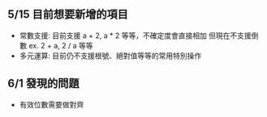 ## 5/15 目前想要新增的項目
* 常數支援:
    目前支援 a + 2, a * 2 等等，不確定度會直接相加
    但現在不支援倒數 ex. 2 + a, 2 / a 等等
* 多元運算:
    目前仍不支援根號、絕對值等等的常用特別操作

## 6/1 發現的問題
* 有效位數需要做對齊
